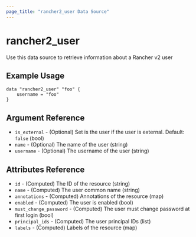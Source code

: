 ```yaml
---
page_title: "rancher2_user Data Source"
---
```


# rancher2\_user

Use this data source to retrieve information about a Rancher v2 user

## Example Usage

```
data "rancher2_user" "foo" {
    username = "foo"
}
```

## Argument Reference

* `is_external` - (Optional) Set is the user if the user is external. Default: `false` (bool)
* `name` - (Optional) The name of the user (string)
* `username` - (Optional) The username of the user (string)

## Attributes Reference

* `id` - (Computed) The ID of the resource (string)
* `name` - (Computed) The user common name (string)
* `annotations` - (Computed) Annotations of the resource (map)
* `enabled` - (Computed) The user is enabled (bool)
* `must_change_password` - (Computed) The user must change password at first login (bool)
* `principal_ids` - (Computed) The user principal IDs (list)
* `labels` - (Computed) Labels of the resource (map)
